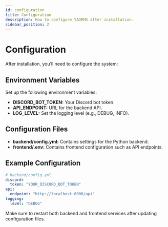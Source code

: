 ```yaml
---
id: configuration
title: Configuration
description: How to configure YADRMS after installation.
sidebar_position: 2
---
```


# Configuration

After installation, you’ll need to configure the system:

## Environment Variables

Set up the following environment variables:

- **DISCORD_BOT_TOKEN:** Your Discord bot token.
- **API_ENDPOINT:** URL for the backend API.
- **LOG_LEVEL:** Set the logging level (e.g., DEBUG, INFO).

## Configuration Files

- **backend/config.yml:** Contains settings for the Python backend.
- **frontend/.env:** Contains frontend configuration such as API endpoints.

## Example Configuration

```yaml
# backend/config.yml
discord:
  token: "YOUR_DISCORD_BOT_TOKEN"
api:
  endpoint: "http://localhost:8000/api"
logging:
  level: "DEBUG"
```

Make sure to restart both backend and frontend services after updating configuration files.
